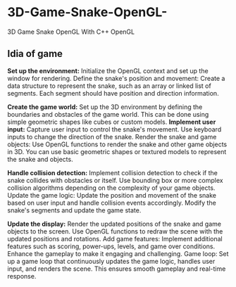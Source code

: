 # 3D-Game-Snake-OpenGL-
<p>3D Game Snake OpenGL With C++ OpenGL</p>

## Idia of game
<p>
<strong>Set up the environment:</strong> Initialize the OpenGL context and set up the window for rendering.
Define the snake's position and movement: Create a data structure to represent the snake, such as an array or linked list of segments. Each segment should have position and direction information.

<strong>Create the game world:</strong> Set up the 3D environment by defining the boundaries and obstacles of the game world. This can be done using simple geometric shapes like cubes or custom models.
<strong>Implement user input:</strong> Capture user input to control the snake's movement. Use keyboard inputs to change the direction of the snake.
Render the snake and game objects: Use OpenGL functions to render the snake and other game objects in 3D. You can use basic geometric shapes or textured models to represent the snake and objects.

<strong>Handle collision detection:</strong> Implement collision detection to check if the snake collides with obstacles or itself. Use bounding box or more complex collision algorithms depending on the complexity of your game objects.
Update the game logic: Update the position and movement of the snake based on user input and handle collision events accordingly. Modify the snake's segments and update the game state.

<strong>Update the display:</strong> Render the updated positions of the snake and game objects to the screen. Use OpenGL functions to redraw the scene with the updated positions and rotations.
Add game features: Implement additional features such as scoring, power-ups, levels, and game over conditions. Enhance the gameplay to make it engaging and challenging.
Game loop: Set up a game loop that continuously updates the game logic, handles user input, and renders the scene. This ensures smooth gameplay and real-time response.
</p>
